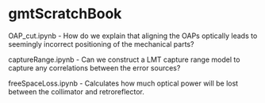 # gmtScratchBook

OAP_cut.ipynb - How do we explain that aligning the OAPs optically leads to seemingly incorrect positioning of the mechanical parts?

captureRange.ipynb - Can we construct a LMT capture range model to capture any correlations between the error sources?

freeSpaceLoss.ipynb - Calculates how much optical power will be lost between the collimator and retroreflector.
